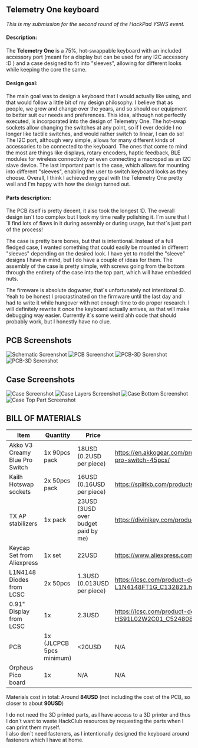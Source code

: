 ## **Telemetry One** keyboard
*This is my submission for the second round of the HackPad YSWS event.*

#### Description:

The **Telemetry One** is a 75%, hot-swappable keyboard with an included accessory port (meant for a display but can be used for any I2C accessory :D ) and a case designed to fit into "sleeves", allowing for different looks while keeping the core the same. 

#### Design goal:

The main goal was to design a keyboard that I would actually like using, and that would follow a little bit of my design philosophy. I believe that as people, we grow and change over the years, and so should our equipment to better suit our needs and preferences. This idea, although not perfectly executed, is incorporated into the design of Telemetry One. The hot-swap sockets allow changing the switches at any point, so if I ever decide I no longer like tactile switches, and would rather switch to linear, I can do so! The I2C port, although very simple, allows for many different kinds of accessories to be connected to the keyboard. The ones that come to mind the most are things like displays, rotary encoders, haptic feedback, BLE modules for wireless connectivity or even connecting a macropad as an I2C slave device. The last important part is the case, which allows for mounting into different "sleeves", enabling the user to switch keyboard looks as they choose. Overall, I think I achieved my goal with the Telemetry One pretty well and I'm happy with how the design turned out.

#### Parts description:

The PCB itself is pretty decent, it also took the longest :D. The overall design isn´t too complex but I took my time really polishing it. I´m sure that I´ll find lots of flaws in it during assembly or during usage, but that´s just part of the process!

The case is pretty bare bones, but that is intentional. Instead of a full fledged case, I wanted something that could easily be mounted in different "sleeves" depending on the desired look. I have yet to model the "sleeve" designs I have in mind, but I do have a couple of ideas for them. The assembly of the case is pretty simple, with screws going from the bottom through the entirety of the case into the top part, which will have embedded nuts.

The firmware is absolute dogwater, that´s unfortunately not intentional :D. Yeah to be honest I procrastinated on the firmware until the last day and had to write it while hungover with not enough time to do proper research. I will definitely rewrite it once the keyboard actually arrives, as that will make debugging way easier. Currently it´s some weird ahh code that should probably work, but I honestly have no clue. 



## PCB Screenshots

![Schematic Screenshot](https://hc-cdn.hel1.your-objectstorage.com/s/v3/8606ffc5d3b71add5b74d8276a71e425fcad2469_schematic_telemetry-one_2025-03-23.png)
![PCB Screenshot](https://hc-cdn.hel1.your-objectstorage.com/s/v3/abf148292ebd2d5235615d70e712fcb228d957bf_pcb_pcb_telemetry-one_0.96-2025-03-23.png)
![PCB-3D Screnshot](https://hc-cdn.hel1.your-objectstorage.com/s/v3/96f16a1badb6166a47ab76a20113734bba9d5b03_image.png)
![PCB-3D Screnshot](https://hc-cdn.hel1.your-objectstorage.com/s/v3/baa7fcb84ed8f8d9ff2235192dc0af89dce81ecb_image.png)

## Case Screenshots

![Case Screenshot](https://hc-cdn.hel1.your-objectstorage.com/s/v3/a7934ac4f17744844d096650c5ef1e4783f2b6f5_image.png)
![Case Layers Screenshot](https://hc-cdn.hel1.your-objectstorage.com/s/v3/eaa2e37b30fe8209a7ec79f82412e20b49397071_image.png)
![Case Bottom Screenshot](https://hc-cdn.hel1.your-objectstorage.com/s/v3/3da96ce598d08c6fad1beae4e0e0f762dc1531d2_image.png)
![Case Top Part Screenshot](https://hc-cdn.hel1.your-objectstorage.com/s/v3/757867e6f043dea7e1247b13883f6d6ffe2ae52c_image.png)

## BILL OF MATERIALS
| Item                           | Quantity                 | Price                               | Link                                                                          |
|--------------------------------|--------------------------|-------------------------------------|-------------------------------------------------------------------------------|
| Akko V3 Creamy Blue Pro Switch | 1x 90pcs pack            | 18USD (0.2USD per piece)            | https://en.akkogear.com/product/akko-v3-cream-blue-pro-switch-45pcs/          |
| Kailh Hotswap sockets          | 2x 50pcs pack            | 16USD (0.16USD per piece)           | https://splitkb.com/products/kailh-hotswap-sockets                            |
| TX AP stabilizers              | 1x pack                  | 23USD (3USD over budget paid by me) | https://divinikey.com/products/tx-ap-stabilizers-rev-4                        |
| Keycap Set from Aliexpress     | 1x set                   | 22USD                               | https://www.aliexpress.com/item/1005007393936770.html                         |
| L1N4148 Diodes from LCSC       | 2x 50pcs                 | 1.3USD (0.013USD per piece)         | https://lcsc.com/product-detail/Switching-Diodes_LRC-L1N4148FT1G_C132821.html |
| 0.91" Display from LCSC        | 1x                       | 2.3USD                              | https://lcsc.com/product-detail/OLED-Display_HS-HS91L02W2C01_C5248081.html    |
| PCB                            | 1x (JLCPCB 5pcs minimum) | <20USD                              | N/A                                                                           |
| Orpheus Pico board             | 1x                       | N/A                                 | N/A                                                                           |

Materials cost in total: Around **84USD** (not including the cost of the PCB, so closer to about **90USD**)

I do not need the 3D printed parts, as I have access to a 3D printer and thus I don´t want to waste HackClub resources by requesting the parts when I can print them myself.  
I also don´t need fasteners, as I intentionally designed the keyboard around fasteners which I have at home.

